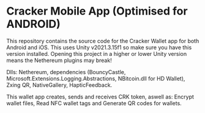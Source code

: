 # Cracker Mobile App (Optimised for ANDROID)
This repository contains the source code for the Cracker Wallet app for both Android and iOS. This uses Unity v2021.3.15f1 so make sure you have this version installed. Opening this project in a higher or lower Unity version means the Nethereum plugins may break!

Dlls: Nethereum, dependencies (BouncyCastle, Microsoft.Extensions.Logging.Abstractions, NBitcoin.dll for HD Wallet), Zxing QR, NativeGallery, HapticFeedback.

This wallet app creates, sends and receives CRK token, aswell as: Encrypt wallet files, Read NFC wallet tags and Generate QR codes for wallets.

